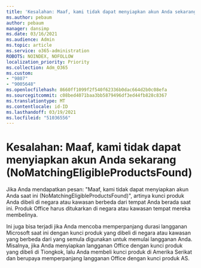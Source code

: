 ```yaml
---
title: 'Kesalahan: Maaf, kami tidak dapat menyiapkan akun Anda sekarang (NoMatchingEligibleProductsFound)'
ms.author: pebaum
author: pebaum
manager: dansimp
ms.date: 03/16/2021
ms.audience: Admin
ms.topic: article
ms.service: o365-administration
ROBOTS: NOINDEX, NOFOLLOW
localization_priority: Priority
ms.collection: Adm_O365
ms.custom:
- "9807"
- "9005648"
ms.openlocfilehash: 8660ff1099f2f540f62336b0dac664d2b0c08efa
ms.sourcegitcommit: c08bed4071baa3bb5879496df3ed44fb828c8367
ms.translationtype: MT
ms.contentlocale: id-ID
ms.lasthandoff: 03/19/2021
ms.locfileid: "51036556"
---
```

# <a name="error-sorry-we-cant-set-up-your-account-right-now-nomatchingeligibleproductsfound"></a>Kesalahan: Maaf, kami tidak dapat menyiapkan akun Anda sekarang (NoMatchingEligibleProductsFound)

Jika Anda mendapatkan pesan: "Maaf, kami tidak dapat menyiapkan akun Anda saat ini (NoMatchingEligibleProductsFound)", artinya kunci produk Anda dibeli di negara atau kawasan berbeda dari tempat Anda berada saat ini. Produk Office harus ditukarkan di negara atau kawasan tempat mereka membelinya.

Ini juga bisa terjadi jika Anda mencoba memperpanjang durasi langganan Microsoft saat ini dengan kunci produk yang dibeli di negara atau kawasan yang berbeda dari yang semula digunakan untuk memulai langganan Anda. Misalnya, jika Anda menyiapkan langganan Office dengan kunci produk yang dibeli di Tiongkok, lalu Anda membeli kunci produk di Amerika Serikat dan berupaya memperpanjang langganan Office dengan kunci produk AS.
